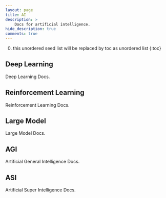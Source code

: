 ```yaml
---
layout: page
title: AI
description: >
    Docs for artificial intelligence.
hide_description: true
comments: true
---
```


0. this unordered seed list will be replaced by toc as unordered list
{:toc}

## Deep Learning
Deep Learning Docs.

## Reinforcement Learning
Reinforcement Learning Docs.

## Large Model
Large Model Docs.

## AGI
Artificial General Intelligence Docs.

## ASI
Artificial Super Intelligence Docs.
